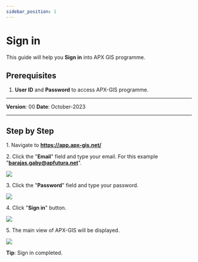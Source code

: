 ```yaml
---
sidebar_position: 1
---
```

# Sign in

This guide will help you **Sign in** into APX GIS programme.

## **Prerequisites**
1.	**User ID** and **Password** to access APX-GIS programme.

------------

**Version**: 00
**Date**: October-2023

------------
## **Step by Step**


1\. Navigate to **https://app.apx-gis.net/**


2\. Click the "**Email**" field and type your email. For this example "**barajas.gaby@apfutura.net**".

![](/img/GEN-SGN-01/GEN-SGN-01-STP02.png)


3\. Click the "**Password**" field and type your password.

![](/img/GEN-SGN-01/GEN-SGN-01-STP03.png)


4\. Click "**Sign in**" button.

![](/img/GEN-SGN-01/GEN-SGN-01-STP04.png)

5\. The main view of APX-GIS will be displayed.

![](/img/GEN-SGN-01/GEN-SGN-01-STP05.png)


**Tip**: Sign in completed.